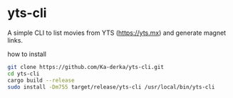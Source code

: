 # yts-cli

A simple CLI to list movies from YTS (https://yts.mx) and generate magnet links.

how to install
```bash
git clone https://github.com/Ka-derka/yts-cli.git
cd yts-cli
cargo build --release
sudo install -Dm755 target/release/yts-cli /usr/local/bin/yts-cli
